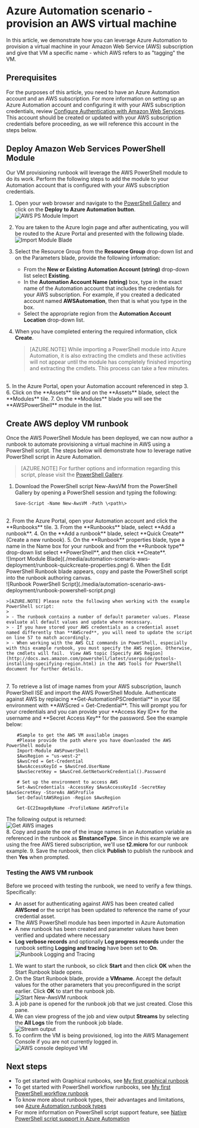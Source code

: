 <properties
   pageTitle="Automating deployment of a VM in Amazon Web Services | Azure"
   description="This article demonstrates how to use Azure Automation to automate creation of an Amazon Web Service VM"
   services="automation"
   documentationCenter=""
   authors="mgoedtel"
   manager="jwhit"
   editor="" />
<tags
   ms.service="automation"
   ms.devlang="na"
   ms.topic="article"
   ms.tgt_pltfrm="na"
   ms.workload="na"
   ms.date="08/17/2016"
   wacn.date=""
   ms.author="tiandert; bwren" />

# Azure Automation scenario - provision an AWS virtual machine 

In this article, we demonstrate how you can leverage Azure Automation to provision a virtual machine in your Amazon Web Service (AWS) subscription and give that VM a specific name - which AWS refers to as "tagging" the VM.

## Prerequisites

For the purposes of this article, you need to have an Azure Automation account and an AWS subscription. For more information on setting up an Azure Automation account and configuring it with your AWS subscription credentials, review [Configure Authentication with Amazon Web Services](/documentation/articles/automation-sec-configure-aws-account/).  This account should be created or updated with your AWS subscription credentials before proceeding, as we will reference this account in the steps below.


## Deploy Amazon Web Services PowerShell Module

Our VM provisioning runbook will leverage the AWS PowerShell module to do its work. Perform the following steps to add the module to your Automation account that is configured with your AWS subscription credentials.  

1. Open your web browser and navigate to the [PowerShell Gallery](http://www.powershellgallery.com/packages/AWSPowerShell/) and click on the **Deploy to Azure Automation button**.<br> ![AWS PS Module Import](./media/automation-scenario-aws-deployment/powershell-gallery-download-awsmodule.png)

2. You are taken to the Azure login page and after authenticating, you will be routed to the Azure Portal and presented with the following blade.<br> ![Import Module Blade](./media/automation-scenario-aws-deployment/deploy-aws-powershell-module-parameters.png)

3. Select the Resource Group from the **Resource Group** drop-down list and on the Parameters blade, provide the following information:
   * From the **New or Existing Automation Account (string)** drop-down list select **Existing**.  
   * In the **Automation Account Name (string)** box, type in the exact name of the Automation account that includes the credentials for your AWS subscription.  For example, if you created a dedicated account named **AWSAutomation**, then that is what you type in the box.
   * Select the appropriate region from the **Automation Account Location** drop-down list.

4. When you have completed entering the required information, click **Create**.

    >[AZURE.NOTE] While importing a PowerShell module into Azure Automation, it is also extracting the cmdlets and these activities will not appear until the module has completely finished importing and extracting the cmdlets. This  process can take a few minutes.  
<br>
5. In the Azure Portal, open your Automation account referenced in step 3.
6. Click on the **Assets** tile and on the **Assets** blade, select the **Modules** tile.
7. On the **Modules** blade you will see the **AWSPowerShell** module in the list.

## Create AWS deploy VM runbook

Once the AWS PowerShell Module has been deployed, we can now author a runbook to automate provisioning a virtual machine in AWS using a PowerShell script. The steps below will demonstrate how to leverage native PowerShell script in Azure Automation.  

>[AZURE.NOTE] For further options and information regarding this script, please visit the [PowerShell Gallery](https://www.powershellgallery.com/packages/New-AwsVM/DisplayScript).


1. Download the PowerShell script New-AwsVM from the PowerShell Gallery by opening a PowerShell session and typing the following:<br>
   ```
   Save-Script -Name New-AwsVM -Path \<path\>
   ```
<br>
2. From the Azure Portal, open your Automation account and click the  **Runbooks** tile.  
3. From the **Runbooks** blade, select **Add a runbook**.
4. On the **Add a runbook** blade, select **Quick Create** (Create a new runbook).
5. On the **Runbook** properties blade, type a name in the Name box for your runbook and from the **Runbook type** drop-down list select **PowerShell**, and then click **Create**.<br> ![Import Module Blade](./media/automation-scenario-aws-deployment/runbook-quickcreate-properties.png)
6. When the Edit PowerShell Runbook blade appears, copy and paste the PowerShell script into the runbook authoring canvas.<br> ![Runbook PowerShell Script](./media/automation-scenario-aws-deployment/runbook-powershell-script.png)<br>

    >[AZURE.NOTE] Please note the following when working with the example PowerShell script:
    >
    > - The runbook contains a number of default parameter values. Please evaluate all default values and update where necessary.
    > - If you have stored your AWS credentials as a credential asset named differently than **AWScred**, you will need to update the script on line 57 to match accordingly.  
    > - When working with the AWS CLI commands in PowerShell, especially with this example runbook, you must specify the AWS region. Otherwise, the cmdlets will fail.  View AWS topic [Specify AWS Region](http://docs.aws.amazon.com/powershell/latest/userguide/pstools-installing-specifying-region.html) in the AWS Tools for PowerShell document for further details.  
<br>
7. To retrieve a list of image names from your AWS subscription, launch PowerShell ISE and import the AWS PowerShell Module.  Authenticate against AWS by replacing **Get-AutomationPSCredential** in your ISE environment with **AWScred = Get-Credential**.  This will prompt you for your credentials and you can provide your **Access Key ID** for the username and **Secret Access Key** for the password.  See the example below:

		#Sample to get the AWS VM available images
		#Please provide the path where you have downloaded the AWS PowerShell module
		Import-Module AWSPowerShell
		$AwsRegion = "us-west-2"
		$AwsCred = Get-Credential
		$AwsAccessKeyId = $AwsCred.UserName
		$AwsSecretKey = $AwsCred.GetNetworkCredential().Password

		# Set up the environment to access AWS
		Set-AwsCredentials -AccessKey $AwsAccessKeyId -SecretKey $AwsSecretKey -StoreAs AWSProfile
		Set-DefaultAWSRegion -Region $AwsRegion

		Get-EC2ImageByName -ProfileName AWSProfile
   The following output is returned:<br>
   ![Get AWS images](./media/automation-scenario-aws-deployment/powershell-ise-output.png)  
8. Copy and paste the one of the image names in an Automation variable as referenced in the runbook as **$InstanceType**. Since in this example we are using the free AWS tiered subscription, we'll use **t2.micro** for our runbook example.
9. Save the runbook, then click **Publish** to publish the runbook and then **Yes** when prompted.


### Testing the AWS VM runbook
Before we proceed with testing the runbook, we need to verify a few things. Specifically:

   -  An asset for authenticating against AWS has been created called **AWScred** or the script has been updated to reference the name of your credential asset.  
   -  The AWS PowerShell module has been imported in Azure Automation
   -  A new runbook has been created and parameter values have been verified and updated where necessary
   -  **Log verbose records** and optionally **Log progress records** under the runbook setting **Logging and tracing** have been set to **On**.<br> ![Runbook Logging and Tracing](./media/automation-scenario-aws-deployment/runbook-settings-logging-and-tracing.png)

1. We want to start the runbook, so click **Start** and then click **OK** when the Start Runbook blade opens.
2. On the Start Runbook blade, provide a **VMname**.  Accept the default values for the other parameters that you preconfigured in the script earlier.  Click **OK** to start the runbook job.<br> ![Start New-AwsVM runbook](./media/automation-scenario-aws-deployment/runbook-start-job-parameters.png)
3. A job pane is opened for the runbook job that we just created. Close this pane.
4. We can view progress of the job and view output **Streams** by selecting the **All Logs** tile from the runbook job blade.<br> ![Stream output](./media/automation-scenario-aws-deployment/runbook-job-streams-output.png)
5. To confirm the VM is being provisioned, log into the AWS Management Console if you are not currently logged in.<br> ![AWS console deployed VM](./media/automation-scenario-aws-deployment/aws-instances-status.png)

## Next steps
-   To get started with Graphical runbooks, see [My first graphical runbook](/documentation/articles/automation-first-runbook-graphical/)
-	To get started with PowerShell workflow runbooks, see [My first PowerShell workflow runbook](/documentation/articles/automation-first-runbook-textual/)
-	To know more about runbook types, their advantages and limitations, see [Azure Automation runbook types](/documentation/articles/automation-runbook-types/)
-	For more information on PowerShell script support feature, see [Native PowerShell script support in Azure Automation](https://azure.microsoft.com/blog/announcing-powershell-script-support-azure-automation-2/)
